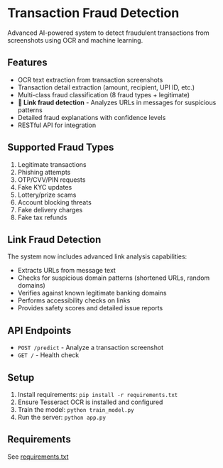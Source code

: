 # Transaction Fraud Detection

Advanced AI-powered system to detect fraudulent transactions from screenshots using OCR and machine learning.

## Features

- OCR text extraction from transaction screenshots
- Transaction detail extraction (amount, recipient, UPI ID, etc.)
- Multi-class fraud classification (8 fraud types + legitimate)
- **🔗 Link fraud detection** - Analyzes URLs in messages for suspicious patterns
- Detailed fraud explanations with confidence levels
- RESTful API for integration

## Supported Fraud Types

1. Legitimate transactions
2. Phishing attempts
3. OTP/CVV/PIN requests
4. Fake KYC updates
5. Lottery/prize scams
6. Account blocking threats
7. Fake delivery charges
8. Fake tax refunds

## Link Fraud Detection

The system now includes advanced link analysis capabilities:

- Extracts URLs from message text
- Checks for suspicious domain patterns (shortened URLs, random domains)
- Verifies against known legitimate banking domains
- Performs accessibility checks on links
- Provides safety scores and detailed issue reports

## API Endpoints

- `POST /predict` - Analyze a transaction screenshot
- `GET /` - Health check

## Setup

1. Install requirements: `pip install -r requirements.txt`
2. Ensure Tesseract OCR is installed and configured
3. Train the model: `python train_model.py`
4. Run the server: `python app.py`

## Requirements

See [requirements.txt](requirements.txt)
